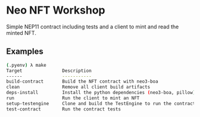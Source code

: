 # Neo NFT Workshop

Simple NEP11 contract including tests and a client to mint and read the minted NFT.


## Examples

```bash
(.pyenv) λ make
Target               Description
------               -----------
build-contract       Build the NFT contract with neo3-boa 
clean                Remove all client build artifacts
deps-install         Install the python dependencies (neo3-boa, pillow)
run                  Run the client to mint an NFT
setup-testengine     Clone and build the TestEngine to run the contract tests
test-contract        Run the contract tests
```

